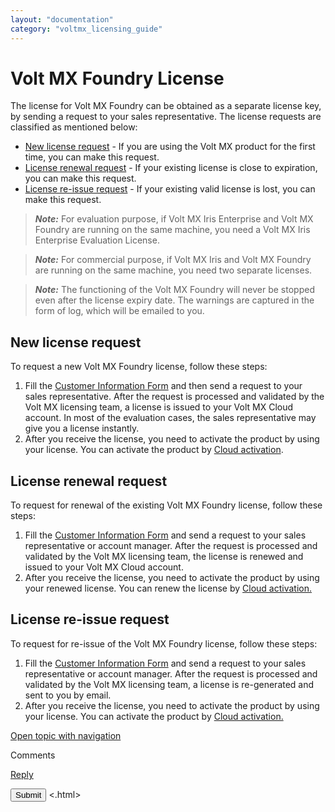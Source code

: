 ```yaml
---
layout: "documentation"
category: "voltmx_licensing_guide"
---
```

                           


Volt MX  Foundry License
===================

The license for Volt MX Foundry can be obtained as a separate license key, by sending a request to your sales representative. The license requests are classified as mentioned below:

*   [New license request](#new-license-request) - If you are using the Volt MX product for the first time, you can make this request.
*   [License renewal request](#license-renewal-request) - If your existing license is close to expiration, you can make this request.
*   [License re-issue request](#license-re-issue-request) - If your existing valid license is lost, you can make this request.

> **_Note:_** For evaluation purpose, if Volt MX Iris Enterprise and Volt MX Foundry are running on the same machine, you need a Volt MX Iris Enterprise Evaluation License.

> **_Note:_** For commercial purpose, if Volt MX Iris and Volt MX Foundry are running on the same machine, you need two separate licenses.

> **_Note:_** The functioning of the Volt MX Foundry will never be stopped even after the license expiry date. The warnings are captured in the form of log, which will be emailed to you.

New license request
-------------------

To request a new Volt MX Foundry license, follow these steps:

1.  Fill the [](Customer_Information_Form.html#appendix-customer-information-form)[Customer Information Form](Customer_Information_Form.html#volt-mx-foundry-license-requisition) and then send a request to your sales representative. After the request is processed and validated by the Volt MX licensing team, a license is issued to your Volt MX Cloud account. In most of the evaluation cases, the sales representative may give you a license instantly.
2.  After you receive the license, you need to activate the product by using your license. You can activate the product by [Cloud activation](License_Activation_through_VoltMX_Server_7.2.html#Activation_through_VoltMX_Server).

License renewal request
-----------------------

To request for renewal of the existing Volt MX Foundry license, follow these steps:

1.  Fill the [](Customer_Information_Form.html#appendix-customer-information-form)[Customer Information Form](Customer_Information_Form.html#volt-mx-foundry-license-requisition) and send a request to your sales representative or account manager. After the request is processed and validated by the Volt MX licensing team, the license is renewed and issued to your Volt MX Cloud account.
2.  After you receive the license, you need to activate the product by using your renewed license. You can renew the license by [Cloud activation.](License_Activation_through_VoltMX_Server_7.2.html#Activation_through_VoltMX_Server)

License re-issue request
------------------------

To request for re-issue of the Volt MX Foundry license, follow these steps:

1.  Fill the [Customer Information Form](Customer_Information_Form.html#volt-mx-foundry-license-requisition) and send a request to your sales representative or account manager. After the request is processed and validated by the Volt MX licensing team, a license is re-generated and sent to you by email.
2.  After you receive the license, you need to activate the product by using your license. You can activate the product by [Cloud activation.](License_Activation_through_VoltMX_Server_7.2.html#Activation_through_VoltMX_Server)

[Open topic with navigation](../Content/VoltMXOne_Server_License.html)

Comments

[Reply](#)

 

</div> <input class="comment-submit" type="button" value="Submit" > </div> </div> </body> <.html></x-turndown>
